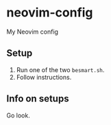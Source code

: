 # neovim-config
My Neovim config

## Setup
1. Run one of the two `besmart.sh`.
2. Follow instructions.

## Info on setups
Go look.

<!-- https://www.youtube.com/watch?v=w7i4amO_zaE -->
